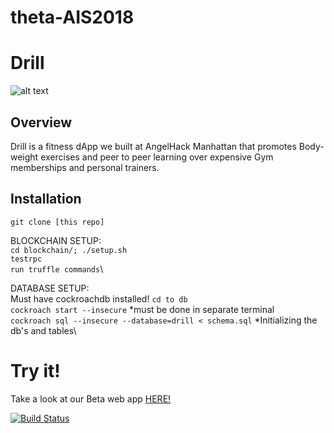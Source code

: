 # theta-AIS2018
# Drill
![alt text](Assets/drill.png)

## Overview

Drill is a fitness dApp we built at AngelHack Manhattan that promotes Body-weight exercises and peer to peer learning over expensive Gym memberships and personal trainers.

## Installation
`git clone [this repo]`

BLOCKCHAIN SETUP:\
`cd blockchain/; ./setup.sh`\
`testrpc`\
`run truffle commands`\

DATABASE SETUP:\
Must have cockroachdb installed!
`cd to db`\
`cockroach start --insecure` *must be done in separate terminal\
`cockroach sql --insecure --database=drill < schema.sql` *Initializing the db's and tables\

# Try it!

Take a look at our Beta web app [HERE!](http://www..com/)

[![Build Status](https://travis-ci.org/coderrick/drill.svg?branch=master)](https://travis-ci.org/coderrick/drill)
